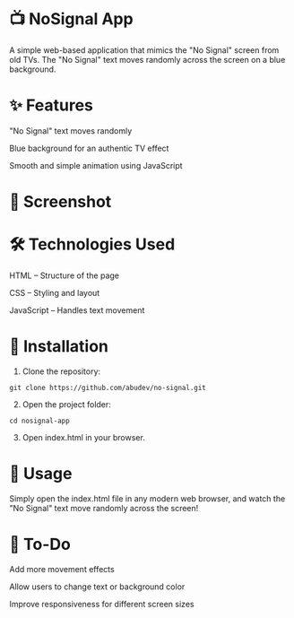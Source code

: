 # 📺 NoSignal App

A simple web-based application that mimics the "No Signal" screen from old TVs. The "No Signal" text moves randomly across the screen on a blue background.

# ✨ Features

"No Signal" text moves randomly

Blue background for an authentic TV effect

Smooth and simple animation using JavaScript


# 📸 Screenshot

# 🛠️ Technologies Used

  HTML – Structure of the page

  CSS – Styling and layout

  JavaScript – Handles text movement


# 📂 Installation

1. Clone the repository:
```
git clone https://github.com/abudev/no-signal.git
```

2. Open the project folder:


``
cd nosignal-app
``

3. Open index.html in your browser.



# 📝 Usage

Simply open the index.html file in any modern web browser, and watch the "No Signal" text move randomly across the screen!

# 📌 To-Do

Add more movement effects

Allow users to change text or background color

Improve responsiveness for different screen sizes
